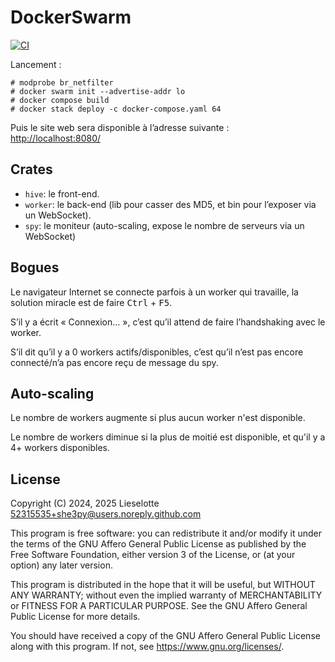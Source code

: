 # DockerSwarm
[![CI](https://github.com/ShE3py/DockerSwarm/actions/workflows/docker.yaml/badge.svg?event=push)](https://github.com/ShE3py/DockerSwarm/actions/workflows/docker.yaml)

Lancement :
```
# modprobe br_netfilter
# docker swarm init --advertise-addr lo
# docker compose build
# docker stack deploy -c docker-compose.yaml 64
```

Puis le site web sera disponible à l’adresse suivante :  
<http://localhost:8080/>

## Crates

- `hive`: le front-end.
- `worker`: le back-end (lib pour casser des MD5, et bin pour l’exposer via un WebSocket).
- `spy`: le moniteur (auto-scaling, expose le nombre de serveurs via un WebSocket)

## Bogues

Le navigateur Internet se connecte parfois à un worker qui travaille, la solution miracle
est de faire <kbd>Ctrl</kbd> + <kbd>F5</kbd>.

S’il y a écrit « Connexion… », c’est qu’il attend de faire l’handshaking avec le worker.

S’il dit qu’il y a 0 workers actifs/disponibles, c’est qu’il n’est pas encore
connecté/n’a pas encore reçu de message du spy.

## Auto-scaling

Le nombre de workers augmente si plus aucun worker n'est disponible.

Le nombre de workers diminue si la plus de moitié est disponible,
et qu'il y a 4+ workers disponibles.

## License

Copyright (C) 2024, 2025 Lieselotte <52315535+she3py@users.noreply.github.com>

This program is free software: you can redistribute it and/or modify
it under the terms of the GNU Affero General Public License as published by
the Free Software Foundation, either version 3 of the License, or
(at your option) any later version.

This program is distributed in the hope that it will be useful,
but WITHOUT ANY WARRANTY; without even the implied warranty of
MERCHANTABILITY or FITNESS FOR A PARTICULAR PURPOSE.  See the
GNU Affero General Public License for more details.

You should have received a copy of the GNU Affero General Public License
along with this program.  If not, see <https://www.gnu.org/licenses/>.
